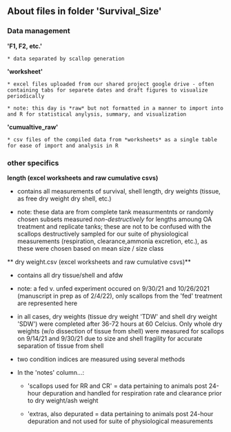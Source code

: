 ## About files in folder 'Survival_Size'

### Data management 

**'F1, F2, etc.'**

	* data separated by scallop generation

**'worksheet'**

	* excel files uploaded from our shared project google drive - often containing tabs for separete dates and draft figures to visualize periodically
	
	* note: this day is *raw* but not formatted in a manner to import into and R for statistical anylysis, summary, and visualization

**'cumualtive_raw'**

	* csv files of the compiled data from *worksheets* as a single table for ease of import and analysis in R 


### other specifics

**length (excel worksheets and raw cumulative csvs)**

- contains all measurements of survival, shell length, dry weights (tissue, as free dry weight dry shell, etc.)

- note: these data are from complete tank measurmentnts  or randomly chosen subsets measured *non-destructively* for lengths amoung OA treatment and replicate tanks;
		these are not to be confused with the scallops destructively sampled for our suite of physiological measurements (respiration, clearance,ammonia excretion, etc.), as these were chosen based on mean size / size class


** dry weight.csv (excel worksheets and raw cumulative csvs)**

- contains all dry tissue/shell and afdw

- note: a fed v. unfed experiment occured on 9/30/21 and 10/26/2021 (manuscript in prep as of 2/4/22), only scallops from the 'fed' treatment are represented here

- in all cases, dry weights (tissue dry weight 'TDW' and shell dry weight 'SDW') were completed after 36-72 hours at 60 Celcius.  Only whole dry weights (w/o dissection of tissue from shell) were measured
		for scallops on 9/14/21 and 9/30/21 due to size and shell fragility for accurate separation of tissue from shell

- two condition indices are measured using several methods

- In the 'notes' column...:

	* 'scallops used for RR and CR' = data pertaining to animals post 24-hour depuration and handled for respiration rate and clearance prior to dry weight/ash weight

	* 'extras, also depurated       = data pertaining to animals post 24-hour depuration and not used for suite of physiological measurements
